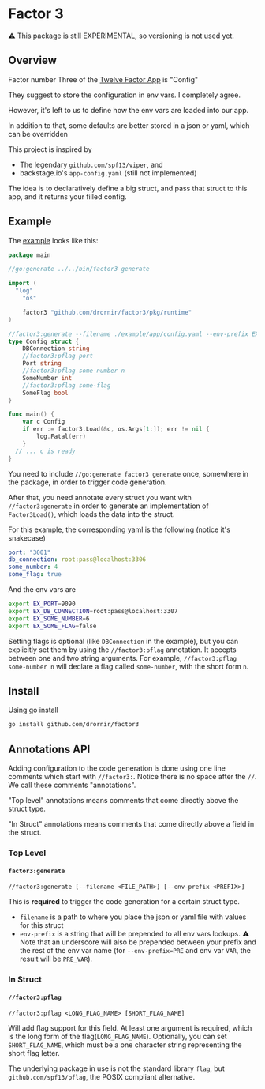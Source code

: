 # Factor 3

⚠️ This package is still EXPERIMENTAL, so versioning is not used yet.

## Overview

Factor number Three of the [Twelve Factor App](https://12factor.net/config) is "Config"

They suggest to store the configuration in env vars. I completely agree.

However, it's left to us to define how the env vars are loaded into our app.

In addition to that, some defaults are better stored in a json or yaml, which
can be overridden 

This project is inspired by 

- The legendary `github.com/spf13/viper`, and
- backstage.io's `app-config.yaml` (still not implemented)

The idea is to declaratively define a big struct, and pass that struct to 
this app, and it returns your filled config.

## Example

The [example](./example/app) looks like this:

```go
package main

//go:generate ../../bin/factor3 generate

import (
  "log"
	"os"

	factor3 "github.com/drornir/factor3/pkg/runtime"
)

//factor3:generate --filename ./example/app/config.yaml --env-prefix EX
type Config struct {
	DBConnection string
	//factor3:pflag port
	Port string
	//factor3:pflag some-number n
	SomeNumber int
	//factor3:pflag some-flag
	SomeFlag bool
}

func main() {
	var c Config
	if err := factor3.Load(&c, os.Args[1:]); err != nil {
		log.Fatal(err)
	}
  // ... c is ready
}
```

You need to include `//go:generate factor3 generate` once, somewhere in the package,
in order to trigger code generation.

After that, you need annotate every struct you want with `//factor3:generate` in
order to generate an implementation of `Factor3Load()`, which loads the data into
the struct.

For this example, the corresponding yaml is the following (notice it's snakecase)

```yaml
port: "3001"
db_connection: root:pass@localhost:3306
some_number: 4
some_flag: true
```

And the env vars are 

```sh
export EX_PORT=9090
export EX_DB_CONNECTION=root:pass@localhost:3307
export EX_SOME_NUMBER=6
export EX_SOME_FLAG=false
```

Setting flags is optional (like `DBConnection` in the example), but you can
explicitly set them by using the `//factor3:pflag` annotation.
It accepts between one and two string arguments. For example,
`//factor3:pflag some-number n` will declare a flag called `some-number`, with 
the short form `n`.

## Install

Using go install

```sh
go install github.com/drornir/factor3
```

## Annotations API

Adding configuration to the code generation is done using one line comments
which start with `//factor3:`. Notice there is no space after the `//`. We call
these comments "annotations".

"Top level" annotations means comments that come directly above the struct type.

"In Struct" annotations means comments that come directly above a field in the struct.

### Top Level

#### `factor3:generate`

`//factor3:generate [--filename <FILE_PATH>] [--env-prefix <PREFIX>]`

This is **required** to trigger the code generation for a certain struct type.

- `filename` is a path to where you place the json or yaml file with values for
  this struct
- `env-prefix` is a string that will be prepended to all env vars lookups. ⚠️ Note
  that an underscore will also be prepended between your prefix and the rest of 
  the env var name (for `--env-prefix=PRE` and env var `VAR`, the result will be `PRE_VAR`).

### In Struct

#### `//factor3:pflag`

`//factor3:pflag <LONG_FLAG_NAME> [SHORT_FLAG_NAME]`

Will add flag support for this field. At least one argument is required,
which is the long form of the flag(`LONG_FLAG_NAME`). Optionally, you can set 
`SHORT_FLAG_NAME`, which must be a one character string representing the short flag letter.

The underlying package in use is not the standard library `flag`, but 
`github.com/spf13/pflag`, the POSIX compliant alternative.

